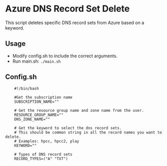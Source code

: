 # Azure DNS Record Set Delete
This script deletes specific DNS record sets from Azure based on a keyword.

## Usage
* Modify config.sh to include the correct arguments.
* Run main.sh: `./main.sh`

## Config.sh

```
    #!/bin/bash

    #Get the subscription name
    SUBSCRIPTION_NAME=""

    # Get the resource group name and zone name from the user.
    RESOURCE_GROUP_NAME=""
    DNS_ZONE_NAME=""

    # Get the keyword to select the dns record sets.
    # This should be common string in all the record names you want to delete.
    # Examples: hpcc, hpcc2, play
    KEYWORD=""

    # Types of DNS record sets
    RECORD_TYPES=("A" "TXT")
```
